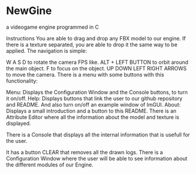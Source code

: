 # NewGine
a videogame engine programmed in C

Instructions
You are able to drag and drop any FBX model to our engine. If there is a texture separated, you are able to drop it the same way to be applied. The navigation is simple:

W A S D to rotate the camera FPS like.
ALT + LEFT BUTTON to orbit around the main object.
F to focus on the object.
UP DOWN LEFT RIGHT ARROWS to move the camera.
There is a menu with some buttons with this functionality:

Menu: Displays the Configuration Window and the Console buttons, to turn it on/off.
Help: Displays buttons that link the user to our github repository and README. And also turn on/off an example window of ImGUI.
About: Displays a small introduction and a button to this README.
There is an Attribute Editor where all the information about the model and texture is displayed.

There is a Console that displays all the internal information that is usefull for the user.

It has a button CLEAR that removes all the drawn logs.
There is a Configuration Window where the user will be able to see information about the different modules of our Engine.
